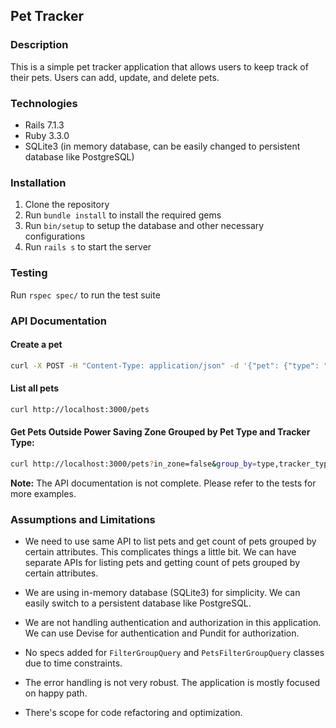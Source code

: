 ## Pet Tracker

### Description
This is a simple pet tracker application that allows users to keep track of their pets. Users can add, update, and delete pets.

### Technologies
- Rails 7.1.3
- Ruby 3.3.0
- SQLite3 (in memory database, can be easily changed to persistent database like PostgreSQL)

### Installation
1. Clone the repository
2. Run `bundle install` to install the required gems
3. Run `bin/setup` to setup the database and other necessary configurations
4. Run `rails s` to start the server

### Testing
Run `rspec spec/` to run the test suite

### API Documentation

#### Create a pet

```sh
curl -X POST -H "Content-Type: application/json" -d '{"pet": {"type": "Cat", "tracker_type": "small", "owner_id": 1, "in_zone": false, "lost_tracker": false}}' http://localhost:3000/pets
```

#### List all pets

```sh
curl http://localhost:3000/pets
```

#### Get Pets Outside Power Saving Zone Grouped by Pet Type and Tracker Type:

```sh
curl http://localhost:3000/pets?in_zone=false&group_by=type,tracker_type
```




**Note:** The API documentation is not complete. Please refer to the tests for more examples.

### Assumptions and Limitations
- We need to use same API to list pets and get count of pets grouped by certain attributes. This complicates things a little bit. We can have separate APIs for listing pets and getting count of pets grouped by certain attributes.

- We are using in-memory database (SQLite3) for simplicity. We can easily switch to a persistent database like PostgreSQL.

- We are not handling authentication and authorization in this application. We can use Devise for authentication and Pundit for authorization.

- No specs added for `FilterGroupQuery` and `PetsFilterGroupQuery` classes due to time constraints.

- The error handling is not very robust. The application is mostly focused on happy path.

- There's scope for code refactoring and optimization.
